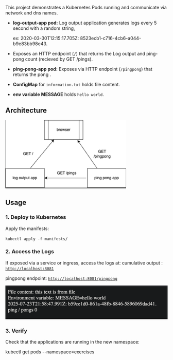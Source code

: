 This project demonstrates a Kubernetes Pods running and communicate via network and dns names.

- **log-output-app pod:** Log output application generates logs every 5 second with a random string, 

    ex: 2020-03-30T12:15:17.705Z: 8523ecb1-c716-4cb6-a044-b9e83bb98e43.

-  Exposes an HTTP endpoint (`/`) that returns the Log output and ping-pong count (recieved by GET /pings).

- **ping-pong-app pod:** Exposes via HTTP endpoint (`/pingpong`) that returns the pong <counter>.

- **ConfigMap** for `information.txt` holds file content.

- **env variable MESSAGE** holds `hello world`.


## Architecture

![architecture](image2.png)

## Usage

### 1. Deploy to Kubernetes

Apply the manifests:

`kubectl apply -f manifests/`

### 2. Access the Logs

If exposed via a service or ingress, access the logs at:
cumulative output : [`http://localhost:8081`](http://localhost:8081)

pingpong endpoint: [`http://localhost:8081/pingpong`](http://localhost:8081/pingpong)

![output](image-1.png)

### 3. Verify

Check that the applications are running in the new namespace:


kubectl get pods --namespace=exercises
